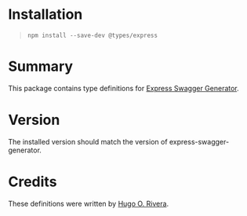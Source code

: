 # Installation
> `npm install --save-dev @types/express`

# Summary
This package contains type definitions for [Express Swagger Generator](https://www.npmjs.com/package/express-swagger-generator).

# Version
The installed version should match the version of express-swagger-generator.

# Credits
These definitions were written by [Hugo O. Rivera](https://roguh.com).
